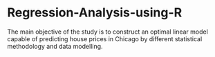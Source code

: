 # Regression-Analysis-using-R
The main objective of the study is to construct an optimal linear model capable of predicting house prices in Chicago by different statistical methodology and data modelling. 
